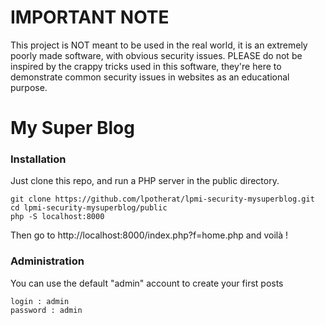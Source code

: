 # IMPORTANT NOTE

This project is NOT meant to be used in the real world, it is an extremely poorly made software, with obvious security issues. 
PLEASE do not be inspired by the crappy tricks used in this software, they're here to demonstrate common security issues in websites as an educational purpose.

# My Super Blog

### Installation

Just clone this repo, and run a PHP server in the public directory.

    git clone https://github.com/lpotherat/lpmi-security-mysuperblog.git
    cd lpmi-security-mysuperblog/public
    php -S localhost:8000

Then go to http://localhost:8000/index.php?f=home.php and voilà !

### Administration

You can use the default "admin" account to create your first posts

    login : admin
    password : admin

